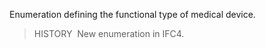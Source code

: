 Enumeration defining the functional type of medical device.

> HISTORY&nbsp; New enumeration in IFC4.
